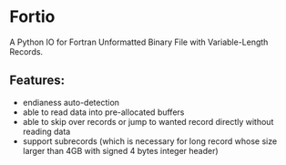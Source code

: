 # Fortio
A Python IO for Fortran Unformatted Binary File with Variable-Length Records.

## Features:
- endianess auto-detection
- able to read data into pre-allocated buffers
- able to skip over records or jump to wanted record directly without reading data
- support subrecords (which is necessary for long record whose size larger than 
  4GB with signed 4 bytes integer header)
